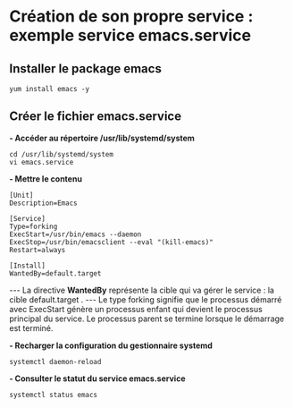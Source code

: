 # Création de son propre service : exemple service emacs.service

## Installer le package emacs
```
yum install emacs -y
```

## Créer le fichier emacs.service 
**- Accéder au répertoire /usr/lib/systemd/system**
```
cd /usr/lib/systemd/system
vi emacs.service
```

**- Mettre le contenu**
```
[Unit]
Description=Emacs

[Service]
Type=forking
ExecStart=/usr/bin/emacs --daemon
ExecStop=/usr/bin/emacsclient --eval "(kill-emacs)"
Restart=always

[Install]
WantedBy=default.target
```

--- La directive **WantedBy** représente la cible qui va gérer le service : la cible default.target .
--- Le type forking signifie que le processus démarré avec ExecStart génère un processus enfant qui devient le processus principal du service. Le processus parent se termine lorsque le démarrage est terminé.

**- Recharger la configuration du gestionnaire systemd**
```
systemctl daemon-reload
```

**- Consulter le statut du service emacs.service**
```
systemctl status emacs
```